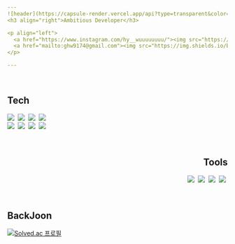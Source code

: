 ```yaml
---
![header](https://capsule-render.vercel.app/api?type=transparent&color=auto&height=170&section=header&text=SetUp%20Eggs&fontSize=70&fontColor=396992&fontAlignY=60)
<h3 align="right">Ambitious Developer</h3>

<p align="left">
  <a href="https://www.instagram.com/hy__wuuuuuuuu/"><img src="https://img.shields.io/badge/Instagram-E4405F?style=flat-square&logo=Instagram&logoColor=white&link=https://www.instagram.com/hy__wuuuuuuuu/"/></a>&nbsp
  <a href="mailto:ghw9174@gmail.com"><img src="https://img.shields.io/badge/Gmail-d14836?style=flat-square&logo=Gmail&logoColor=white&link=ghw9174@gmail.com"/></a>
</p>

---
```


<br>

<h2 align="left">Tech</h2>
<p align="left">   
  <a><img src="https://img.shields.io/badge/Python-3766AB?style=flat-square&logo=Python&logoColor=white"/></a>&nbsp
  <a><img src="https://img.shields.io/badge/HTML5-E34F26?style=flat-square&logo=HTML5&logoColor=white"/></a>&nbsp
  <a><img src="https://img.shields.io/badge/CSS3-1572B6?style=flat-square&logo=CSS3&logoColor=white"/></a>&nbsp
  <a><img src="https://img.shields.io/badge/PWA-5A0FC8?style=flat-square&logo=PWA&logoColor=white"/></a>&nbsp <br>
  <a><img src="https://img.shields.io/badge/Javascript-F7DF1E?style=flat-square&logo=Javascript&logoColor=black"/></a>&nbsp 
  <a><img src="https://img.shields.io/badge/React-61DAFB?style=flat-square&logo=React&logoColor=black"/></a>&nbsp 
  <a><img src="https://img.shields.io/badge/Django-092E20?style=flat-square&logo=Django&logoColor=white"/></a>&nbsp
  <a><img src="https://img.shields.io/badge/Git-F05032?style=flat-square&logo=Git&logoColor=white"/></a>&nbsp
</p>

<br>

<h2 align="right">Tools</h2>
<p align="right">   
  <a><img src="https://img.shields.io/badge/Visualstudio-5C2D91?style=flat-square&logo=Visualstudio&logoColor=white"/></a>&nbsp
  <a><img src="https://img.shields.io/badge/Visualstudiocode-007ACC?style=flat-square&logo=Visualstudiocode&logoColor=white"/></a>&nbsp
  <a><img src="https://img.shields.io/badge/Github-181717?style=flat-square&logo=Github&logoColor=white"/></a>&nbsp
  <a><img src="https://img.shields.io/badge/Xcode-147EFB?style=flat-square&logo=Xcode&logoColor=white"/></a>&nbsp
</p>

<br>

<h2 align="left">BackJoon</h2>

[![Solved.ac
프로필](http://mazassumnida.wtf/api/v2/generate_badge?boj=ghw0926)](https://solved.ac/ghw0926)
